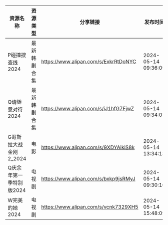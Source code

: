 | 资源名称           | 资源类型   | 分享链接                                 | 发布时间                |
| -------------- | ------ | ------------------------------------ | ------------------- |
| P碰撞搜查线2024     | 最新韩剧合集 | https://www.alipan.com/s/ExkrRtDoNYC | 2024-05-14 09:36:09 |
| Q请随意对待2024     | 最新韩剧合集 | https://www.alipan.com/s/iJ1hfG7FjwZ | 2024-05-14 09:34:07 |
| G哥斯拉大战金刚2_2024 | 电影     | https://www.alipan.com/s/9XDYAikiS8k | 2024-05-14 13:34:13 |
| Q庆余年第一季特别版2024 | 电视剧    | https://www.alipan.com/s/bxkp9jsRMyJ | 2024-05-14 09:30:10 |
| W完美的她2024      | 电视剧    | https://www.alipan.com/s/vcnk7329XH5 | 2024-05-14 15:48:09 |
